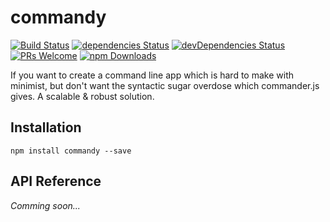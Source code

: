 # commandy 
[![Build Status](https://travis-ci.org/trustedtomato/commandy.svg?branch=master)](https://travis-ci.org/trustedtomato/commandy)
[![dependencies Status](https://david-dm.org/trustedtomato/commandy/status.svg)](https://david-dm.org/trustedtomato/commandy)
[![devDependencies Status](https://david-dm.org/trustedtomato/commandy/dev-status.svg)](https://david-dm.org/trustedtomato/commandy?type=dev)
[![PRs Welcome](https://img.shields.io/badge/PRs-welcome-brightgreen.svg?style=flat-square)](http://makeapullrequest.com)
[![npm Downloads](https://img.shields.io/npm/dm/commandy.svg)](https://www.npmjs.com/package/commandy)

If you want to create a command line app which is hard to make with minimist, but don't want the syntactic sugar overdose which commander.js gives. A scalable & robust solution.

## Installation
```npm install commandy --save```

## API Reference
*Comming soon...*